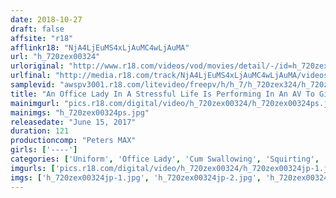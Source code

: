 ```yaml
---
date: 2018-10-27
draft: false
affsite: "r18"
afflinkr18: "NjA4LjEuMS4xLjAuMC4wLjAuMA"
url: "h_720zex00324"
urloriginal: "http://www.r18.com/videos/vod/movies/detail/-/id=h_720zex00324"
urlfinal: "http://media.r18.com/track/NjA4LjEuMS4xLjAuMC4wLjAuMA/videos/vod/movies/detail/-/id=h_720zex00324"
samplevid: "awspv3001.r18.com/litevideo/freepv/h/h_7/h_720zex324/h_720zex324_dmb_w.mp4"
title: "An Office Lady In A Stressful Life Is Performing In An AV To Give Herself A Break Shiori, Age 22"
mainimgurl: "pics.r18.com/digital/video/h_720zex00324/h_720zex00324ps.jpg"
mainimgs: "h_720zex00324ps.jpg"
releasedate: "June 15, 2017"
duration: 121
productioncomp: "Peters MAX"
girls: ['----']
categories: ['Uniform', 'Office Lady', 'Cum Swallowing', 'Squirting', 'Sex Toys', 'Hi-Def']
imgurls: ['pics.r18.com/digital/video/h_720zex00324/h_720zex00324jp-1.jpg', 'pics.r18.com/digital/video/h_720zex00324/h_720zex00324jp-2.jpg', 'pics.r18.com/digital/video/h_720zex00324/h_720zex00324jp-3.jpg', 'pics.r18.com/digital/video/h_720zex00324/h_720zex00324jp-4.jpg', 'pics.r18.com/digital/video/h_720zex00324/h_720zex00324jp-5.jpg', 'pics.r18.com/digital/video/h_720zex00324/h_720zex00324jp-6.jpg', 'pics.r18.com/digital/video/h_720zex00324/h_720zex00324jp-7.jpg', 'pics.r18.com/digital/video/h_720zex00324/h_720zex00324jp-8.jpg', 'pics.r18.com/digital/video/h_720zex00324/h_720zex00324jp-9.jpg', 'pics.r18.com/digital/video/h_720zex00324/h_720zex00324jp-10.jpg', 'pics.r18.com/digital/video/h_720zex00324/h_720zex00324jp-11.jpg', 'pics.r18.com/digital/video/h_720zex00324/h_720zex00324jp-12.jpg', 'pics.r18.com/digital/video/h_720zex00324/h_720zex00324jp-13.jpg', 'pics.r18.com/digital/video/h_720zex00324/h_720zex00324jp-14.jpg', 'pics.r18.com/digital/video/h_720zex00324/h_720zex00324jp-15.jpg', 'pics.r18.com/digital/video/h_720zex00324/h_720zex00324jp-16.jpg', 'pics.r18.com/digital/video/h_720zex00324/h_720zex00324jp-17.jpg', 'pics.r18.com/digital/video/h_720zex00324/h_720zex00324jp-18.jpg', 'pics.r18.com/digital/video/h_720zex00324/h_720zex00324jp-19.jpg', 'pics.r18.com/digital/video/h_720zex00324/h_720zex00324jp-20.jpg']
imgs: ['h_720zex00324jp-1.jpg', 'h_720zex00324jp-2.jpg', 'h_720zex00324jp-3.jpg', 'h_720zex00324jp-4.jpg', 'h_720zex00324jp-5.jpg', 'h_720zex00324jp-6.jpg', 'h_720zex00324jp-7.jpg', 'h_720zex00324jp-8.jpg', 'h_720zex00324jp-9.jpg', 'h_720zex00324jp-10.jpg', 'h_720zex00324jp-11.jpg', 'h_720zex00324jp-12.jpg', 'h_720zex00324jp-13.jpg', 'h_720zex00324jp-14.jpg', 'h_720zex00324jp-15.jpg', 'h_720zex00324jp-16.jpg', 'h_720zex00324jp-17.jpg', 'h_720zex00324jp-18.jpg', 'h_720zex00324jp-19.jpg', 'h_720zex00324jp-20.jpg']
---
```

